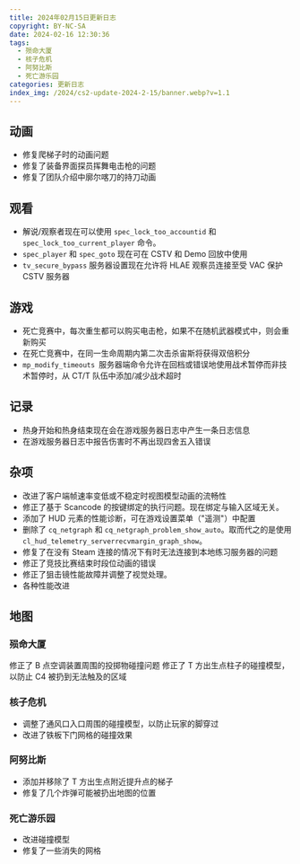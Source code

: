 ```yaml
---
title: 2024年02月15日更新日志
copyright: BY-NC-SA
date: 2024-02-16 12:30:36
tags:
  - 殒命大厦
  - 核子危机
  - 阿努比斯
  - 死亡游乐园
categories: 更新日志
index_img: /2024/cs2-update-2024-2-15/banner.webp?v=1.1
---
```


## 动画

- 修复爬梯子时的动画问题
- 修复了装备界面探员挥舞电击枪的问题
- 修复了团队介绍中廓尔喀刀的持刀动画

## 观看

- 解说/观察者现在可以使用 `spec_lock_too_accountid` 和 `spec_lock_too_current_player` 命令。
- `spec_player` 和 `spec_goto` 现在可在 CSTV 和 Demo 回放中使用
- `tv_secure_bypass` 服务器设置现在允许将 HLAE 观察员连接至受 VAC 保护 CSTV 服务器

## 游戏

- 死亡竞赛中，每次重生都可以购买电击枪，如果不在随机武器模式中，则会重新购买
- 在死亡竞赛中，在同一生命周期内第二次击杀宙斯将获得双倍积分
- `mp_modify_timeouts `服务器端命令允许在回档或错误地使用战术暂停而非技术暂停时，从 CT/T 队伍中添加/减少战术超时

## 记录

- 热身开始和热身结束现在会在游戏服务器日志中产生一条日志信息
- 在游戏服务器日志中报告伤害时不再出现四舍五入错误

## 杂项

- 改进了客户端帧速率变低或不稳定时视图模型动画的流畅性
- 修正了基于 Scancode 的按键绑定的执行问题。现在绑定与输入区域无关。
- 添加了 HUD 元素的性能诊断，可在游戏设置菜单（"遥测"）中配置
- 删除了 `cq_netgraph` 和 `cq_netgraph_problem_show_auto`。取而代之的是使用 `cl_hud_telemetry_serverrecvmargin_graph_show`。
- 修复了在没有 Steam 连接的情况下有时无法连接到本地练习服务器的问题
- 修正了竞技比赛结束时段位动画的错误
- 修正了狙击镜性能故障并调整了视觉处理。
- 各种性能改进

## 地图

### 殒命大厦

修正了 B 点空调装置周围的投掷物碰撞问题
修正了 T 方出生点柱子的碰撞模型，以防止 C4 被扔到无法触及的区域

### 核子危机

- 调整了通风口入口周围的碰撞模型，以防止玩家的脚穿过
- 改进了铁板下门网格的碰撞效果

### 阿努比斯

- 添加并移除了 T 方出生点附近提升点的梯子
- 修复了几个炸弹可能被扔出地图的位置

### 死亡游乐园

- 改进碰撞模型
- 修复了一些消失的网格
